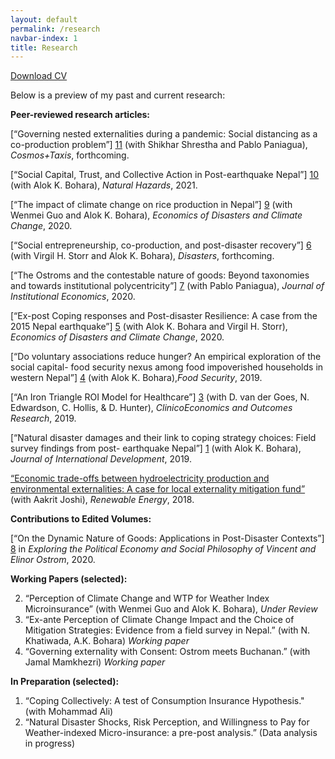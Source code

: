 ```yaml
---
layout: default
permalink: /research
navbar-index: 1
title: Research
---
```


 [Download CV](files/CV.pdf)

Below is a preview of my past and current research:

**Peer-reviewed research articles:** 

[“Governing nested externalities during a pandemic: Social distancing as a co-production problem”] [11] (with Shikhar Shrestha and Pablo Paniagua), *Cosmos+Taxis*, forthcoming.

[“Social Capital, Trust, and Collective Action in Post-earthquake Nepal”] [10] (with Alok K. Bohara), *Natural Hazards*, 2021.

[“The impact of climate change on rice production in Nepal”] [9] (with Wenmei Guo and Alok K. Bohara), *Economics of Disasters and Climate Change*, 2020.

[“Social entrepreneurship, co-production, and post-disaster recovery”] [6] (with Virgil H. Storr and Alok K. Bohara), *Disasters*, forthcoming.

[“The Ostroms and the contestable nature of goods: Beyond taxonomies and towards institutional polycentricity”] [7] (with Pablo Paniagua), *Journal of Institutional Economics*, 2020.

[“Ex-post Coping responses and Post-disaster Resilience: A case from the 2015 Nepal earthquake”] [5] (with Alok K. Bohara and Virgil H. Storr), *Economics of Disasters and Climate Change*, 2020.

[“Do voluntary associations reduce hunger? An empirical exploration of the social  capital- food security nexus among food impoverished households in western Nepal”] [4] (with Alok K. Bohara),*Food Security*, 2019.

[“An Iron Triangle ROI Model for Healthcare”] [3] (with D. van der Goes, N. Edwardson, C. Hollis, & D. Hunter), *ClinicoEconomics and Outcomes Research*, 2019.

[“Natural disaster damages and their link to coping strategy choices: Field survey findings from post- earthquake Nepal”] [1] (with Alok K. Bohara), *Journal of International Development*, 2019.

[“Economic trade-offs between hydroelectricity production and environmental externalities: A case for local externality mitigation fund”][2] (with Aakrit Joshi), *Renewable Energy*, 2018.

**Contributions to Edited Volumes:** 

[“On the Dynamic Nature of Goods: Applications in Post-Disaster Contexts”] [8] in *Exploring the Political Economy and Social Philosophy of Vincent and Elinor Ostrom*, 2020.


**Working Papers (selected):**


2. “Perception of Climate Change and WTP for Weather Index Microinsurance” (with Wenmei Guo and Alok K. Bohara), *Under Review*
3. “Ex-ante Perception of Climate Change Impact and the Choice of Mitigation Strategies: Evidence from a field survey in Nepal.” (with N. Khatiwada, A.K. Bohara) *Working paper*
4. “Governing externality with Consent: Ostrom meets Buchanan.” (with Jamal Mamkhezri) *Working paper*

**In Preparation (selected):**
1. “Coping Collectively: A test of Consumption Insurance Hypothesis." (with Mohammad Ali) 
2. “Natural Disaster Shocks, Risk Perception, and Willingness to Pay for Weather-indexed Micro-insurance: a pre-post analysis.” (Data analysis in progress)


[1]: https://doi.org/10.1002/jid.3406
[2]: https://doi.org/10.1016/j.renene.2018.06.009
[3]: https://doi.org/10.2147/CEOR.S130623
[4]: https://doi.org/10.1007/s12571-019-00907-0
[5]: https://doi.org/10.1007/s41885-020-00064-1
[6]: https://doi.org/10.1111/disa.12454
[7]: https://doi.org/10.1017/S1744137420000338
[8]: https://books.google.com/books?hl=en&lr=&id=E2vsDwAAQBAJ&oi=fnd&pg=PA3&ots=rGTKi7MRy4&sig=bnAIzztsbe5cmY3krMCmJYRZwQo#v=onepage&q&f=false
[9]: https://doi.org/10.1007/s41885-020-00079-8
[10]: https://doi.org/10.1007/s11069-020-04363-4
[11]: https://www.researchgate.net/publication/349105656_Governing_nested_externalities_during_a_pandemic_social_distancing_as_a_co-production_problem
